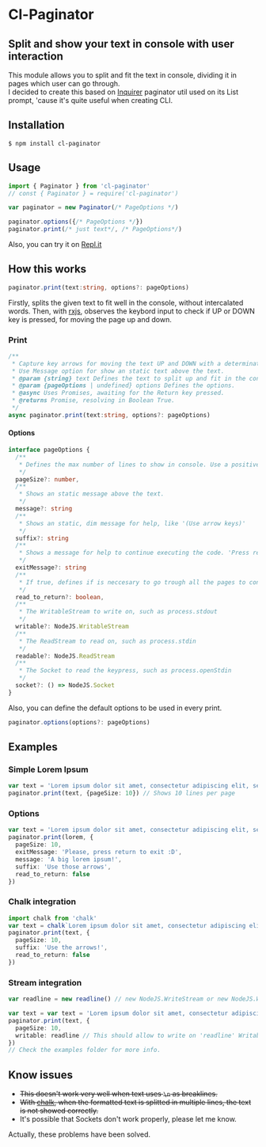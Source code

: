 # **Cl-Paginator** 
## Split and show your text in console with user interaction
This module allows you to split and fit the text in console, dividing it in pages which user can go through.\
I decided to create this based on [Inquirer](https://www.npmjs.com/package/inquirer) paginator util used on its List prompt, 'cause it's quite useful when creating CLI.
## **Installation**
```console
$ npm install cl-paginator
```
## **Usage**
```ts
import { Paginator } from 'cl-paginator'
// const { Paginator } = require('cl-paginator')

var paginator = new Paginator(/* PageOptions */)

paginator.options({/* PageOptions */})
paginator.print(/* just text*/, /* PageOptions*/)
```
Also, you can try it on [Repl.it](https://repl.it/@JezerM/Paginator-test)
## **How this works**
```ts
paginator.print(text:string, options?: pageOptions)
```
Firstly, splits the given text to fit well in the console, without intercalated words. Then, with [rxjs](https://www.npmjs.com/package/rxjs), observes the keybord input to check if UP or DOWN key is pressed, for moving the page up and down.
### **Print**
```ts
/**
 * Capture key arrows for moving the text UP and DOWN with a determinate PageSize.
 * Use Message option for show an static text above the text.
 * @param {string} text Defines the text to split up and fit in the console.
 * @param {pageOptions | undefined} options Defines the options.
 * @async Uses Promises, awaiting for the Return key pressed.
 * @returns Promise, resolving in Boolean True.
 */
async paginator.print(text:string, options?: pageOptions)
```
#### **Options**
```ts
interface pageOptions {
  /**
   * Defines the max number of lines to show in console. Use a positive integer.
   */
  pageSize?: number,
  /**
   * Shows an static message above the text.
   */
  message?: string
  /**
   * Shows an static, dim message for help, like '(Use arrow keys)'
   */
  suffix?: string
  /**
   * Shows a message for help to continue executing the code. 'Press return button to exit'
   */
  exitMessage?: string
  /**
   * If true, defines if is neccesary to go trough all the pages to continue
   */
  read_to_return?: boolean,
  /**
   * The WritableStream to write on, such as process.stdout
   */
  writable?: NodeJS.WritableStream
  /**
   * The ReadStream to read on, such as process.stdin
   */
  readable?: NodeJS.ReadStream
  /**
   * The Socket to read the keypress, such as process.openStdin
   */
  socket?: () => NodeJS.Socket
}
```
Also, you can define the default options to be used in every print.
```typescript
paginator.options(options?: pageOptions)
```

## **Examples**
### **Simple Lorem Ipsum**
```ts
var text = 'Lorem ipsum dolor sit amet, consectetur adipiscing elit, sed do eiusmod tempor incididunt ut labore et dolore magna aliqua...' // Just a big lorem ipsum
paginator.print(text, {pageSize: 10}) // Shows 10 lines per page
```
### **Options**
```ts
var text = 'Lorem ipsum dolor sit amet, consectetur adipiscing elit, sed do eiusmod tempor incididunt ut labore et dolore magna aliqua...' // The same big lorem ipsum
paginator.print(lorem, {
  pageSize: 10,
  exitMessage: 'Please, press return to exit :D',
  message: 'A big lorem ipsum!',
  suffix: 'Use those arrows',
  read_to_return: false
})
```
### **Chalk integration**
```ts
import chalk from 'chalk'
var text = chalk`Lorem ipsum dolor sit amet, consectetur adipiscing elit, sed do eiusmod {bold.green tempor incididunt ut labore et dolore magna aliqua...}`
paginator.print(text, {
  pageSize: 10,
  suffix: 'Use the arrows!',
  read_to_return: false
})
```
### **Stream integration**
```ts
var readline = new readline() // new NodeJS.WriteStream or new NodeJS.WritableStream

var text = var text = 'Lorem ipsum dolor sit amet, consectetur adipiscing elit, sed do eiusmod tempor incididunt ut labore et dolore magna aliqua...' // The same big lorem ipsum
paginator.print(text, {
  pageSize: 10,
  writable: readline // This should allow to write on 'readline' Writable/WriteStream.
})
// Check the examples folder for more info.
```

## **Know issues**
- ~~This doesn't work very well when text uses `\n` as breaklines.~~
- ~~With [chalk](https://www.npmjs.com/package/chalk), when the formatted text is splitted in multiple lines, the text is not showed correctly.~~
- It's possible that Sockets don't work properly, please let me know.

Actually, these problems have been solved.